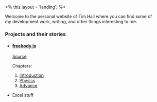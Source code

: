<% 
	this.layout = 'landing'; 
%>

Welcome to the personal website of Tim Hall where you can find some of my development work, writing, and other things interesting to me.

### Projects and their stories

-   #### [freebody.js](/code/)

    [Source](https://github.com/timhall/freebody.js)

    Chapters:

    1. [Introduction](#)
    2. [Physics](#)
    3. [Advance](#)

-   Excel stuff